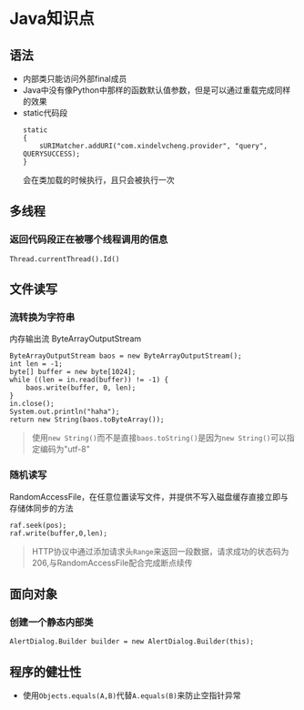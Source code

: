 # Java知识点
## 语法
-   内部类只能访问外部final成员
-   Java中没有像Python中那样的函数默认值参数，但是可以通过重载完成同样的效果
-   static代码段
    ```
    static
    {
        sURIMatcher.addURI("com.xindelvcheng.provider", "query", QUERYSUCCESS);
    }
    ```
    会在类加载的时候执行，且只会被执行一次
## 多线程
### 返回代码段正在被哪个线程调用的信息
```
Thread.currentThread().Id()
```
## 文件读写
### 流转换为字符串
内存输出流 ByteArrayOutputStream
```
ByteArrayOutputStream baos = new ByteArrayOutputStream();
int len = -1;
byte[] buffer = new byte[1024];
while ((len = in.read(buffer)) != -1) {
    baos.write(buffer, 0, len);
}
in.close();
System.out.println("haha");
return new String(baos.toByteArray());
```
>使用`new String()`而不是直接`baos.toString()`是因为`new String()`可以指定编码为"utf-8"
### 随机读写
RandomAccessFile，在任意位置读写文件，并提供不写入磁盘缓存直接立即与存储体同步的方法
```
raf.seek(pos);
raf.write(buffer,0,len);
```
>HTTP协议中通过添加请求头`Range`来返回一段数据，请求成功的状态码为206,与RandomAccessFile配合完成断点续传
## 面向对象
### 创建一个静态内部类
```
AlertDialog.Builder builder = new AlertDialog.Builder(this);
```
## 程序的健壮性
-   使用`Objects.equals(A,B)`代替`A.equals(B)`来防止空指针异常